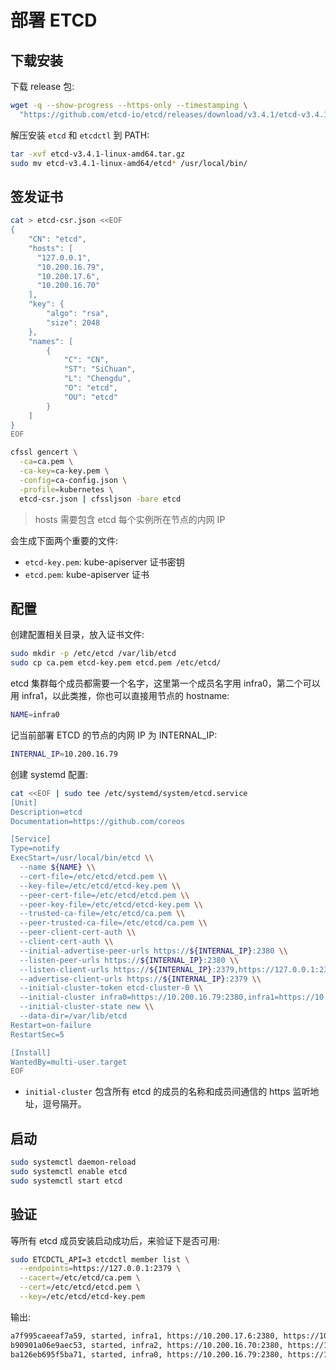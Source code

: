 # 部署 ETCD

## 下载安装

下载 release 包:

``` bash
wget -q --show-progress --https-only --timestamping \
  "https://github.com/etcd-io/etcd/releases/download/v3.4.1/etcd-v3.4.1-linux-amd64.tar.gz"
```

解压安装 `etcd` 和 `etcdctl`  到 PATH:

``` bash
tar -xvf etcd-v3.4.1-linux-amd64.tar.gz
sudo mv etcd-v3.4.1-linux-amd64/etcd* /usr/local/bin/
```

## 签发证书

``` bash
cat > etcd-csr.json <<EOF
{
    "CN": "etcd",
    "hosts": [
      "127.0.0.1",
      "10.200.16.79",
      "10.200.17.6",
      "10.200.16.70"
    ],
    "key": {
        "algo": "rsa",
        "size": 2048
    },
    "names": [
        {
            "C": "CN",
            "ST": "SiChuan",
            "L": "Chengdu",
            "O": "etcd",
            "OU": "etcd"
        }
    ]
}
EOF

cfssl gencert \
  -ca=ca.pem \
  -ca-key=ca-key.pem \
  -config=ca-config.json \
  -profile=kubernetes \
  etcd-csr.json | cfssljson -bare etcd
```

> hosts 需要包含 etcd 每个实例所在节点的内网 IP

会生成下面两个重要的文件:

* `etcd-key.pem`: kube-apiserver 证书密钥
* `etcd.pem`: kube-apiserver 证书

## 配置

创建配置相关目录，放入证书文件:

``` bash
sudo mkdir -p /etc/etcd /var/lib/etcd
sudo cp ca.pem etcd-key.pem etcd.pem /etc/etcd/
```

etcd 集群每个成员都需要一个名字，这里第一个成员名字用 infra0，第二个可以用 infra1，以此类推，你也可以直接用节点的 hostname:

``` bash
NAME=infra0
```

记当前部署 ETCD 的节点的内网 IP 为 INTERNAL_IP:

``` bash
INTERNAL_IP=10.200.16.79
```

创建 systemd 配置:

``` bash
cat <<EOF | sudo tee /etc/systemd/system/etcd.service
[Unit]
Description=etcd
Documentation=https://github.com/coreos

[Service]
Type=notify
ExecStart=/usr/local/bin/etcd \\
  --name ${NAME} \\
  --cert-file=/etc/etcd/etcd.pem \\
  --key-file=/etc/etcd/etcd-key.pem \\
  --peer-cert-file=/etc/etcd/etcd.pem \\
  --peer-key-file=/etc/etcd/etcd-key.pem \\
  --trusted-ca-file=/etc/etcd/ca.pem \\
  --peer-trusted-ca-file=/etc/etcd/ca.pem \\
  --peer-client-cert-auth \\
  --client-cert-auth \\
  --initial-advertise-peer-urls https://${INTERNAL_IP}:2380 \\
  --listen-peer-urls https://${INTERNAL_IP}:2380 \\
  --listen-client-urls https://${INTERNAL_IP}:2379,https://127.0.0.1:2379 \\
  --advertise-client-urls https://${INTERNAL_IP}:2379 \\
  --initial-cluster-token etcd-cluster-0 \\
  --initial-cluster infra0=https://10.200.16.79:2380,infra1=https://10.200.17.6:2380,infra2=https://10.200.16.70:2380 \\
  --initial-cluster-state new \\
  --data-dir=/var/lib/etcd
Restart=on-failure
RestartSec=5

[Install]
WantedBy=multi-user.target
EOF
```

* `initial-cluster` 包含所有 etcd 的成员的名称和成员间通信的 https 监听地址，逗号隔开。

## 启动

``` bash
sudo systemctl daemon-reload
sudo systemctl enable etcd
sudo systemctl start etcd
```

## 验证

等所有 etcd 成员安装启动成功后，来验证下是否可用:

``` bash
sudo ETCDCTL_API=3 etcdctl member list \
  --endpoints=https://127.0.0.1:2379 \
  --cacert=/etc/etcd/ca.pem \
  --cert=/etc/etcd/etcd.pem \
  --key=/etc/etcd/etcd-key.pem
```

输出:

``` txt
a7f995caeeaf7a59, started, infra1, https://10.200.17.6:2380, https://10.200.17.6:2379, false
b90901a06e9aec53, started, infra2, https://10.200.16.70:2380, https://10.200.16.70:2379, false
ba126eb695f5ba71, started, infra0, https://10.200.16.79:2380, https://10.200.16.79:2379, false
```
